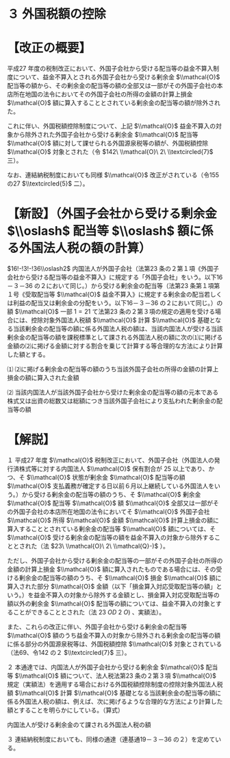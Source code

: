 # ３ 外国税額の控除

# 【改正の概要】

平成27 年度の税制改正において、外国子会社から受ける配当等の益金不算入制度について、益金不算入とされる外国子会社から受ける剰余金 $\\mathcal{O}$ 配当等の額から、その剰余金の配当等の額の全部又は一部がその外国子会社の本店所在地国の法令においてその外国子会社の所得の金額の計算上損金 $\\mathcal{O}$ 額に算入することとされている剰余金の配当等の額が除外された。

これに伴い、外国税額控除制度について、上記 $\\mathcal{O}$ 益金不算入の対象から除外された外国子会社から受ける剰余金 $\\mathcal{O}$ 配当等 $\\mathcal{O}$ 額に対して課せられる外国源泉税等の額が、外国税額控除 $\\mathcal{O}$ 対象とされた（令 $142\ \\mathcal{O}\ 2\ \\textcircled{7}$ 三）。

なお、連結納税制度においても同様 $\\mathcal{O}$ 改正がされている（令155 の27 $\\textcircled{5}$ 二）。

# 【新設】（外国子会社から受ける剰余金 $\\oslash$ 配当等 $\\oslash$ 額に係る外国法人税の額の計算）

$16!-!3!-!36\\oslash2$ 内国法人が外国子会社（法第23 条の２第１項《外国子会社から受ける配当等の益金不算入》に規定する「外国子会社」をいう。以下16－３－36 の２において同じ。）から受ける剰余金の配当等（法第23 条第１項第１号《受取配当等 $\\mathcal{O}$ 益金不算入》に規定する剰余金の配当若しくは利益の配当又は剰余金の分配をいう。以下16－３－36 の２において同じ。）の額 $\\mathcal{O}$ 一部 $1=21$ て法第23 条の２第３項の規定の適用を受ける場合には、控除対象外国法人税額 $\\mathcal{O}$ 計算 $\\mathcal{O}$ 基礎となる当該剰余金の配当等の額に係る外国法人税の額は、当該内国法人が受ける当該剰余金の配当等の額を課税標準として課される外国法人税の額に次の⑴に掲げる金額の⑵に掲げる金額に対する割合を乗じて計算する等合理的な方法により計算した額とする。

⑴ ⑵に掲げる剰余金の配当等の額のうち当該外国子会社の所得の金額の計算上損金の額に算入された金額

⑵ 当該内国法人が当該外国子会社から受けた剰余金の配当等の額の元本である株式又は出資の総数又は総額につき当該外国子会社により支払われた剰余金の配当等の額

# 【解説】

１ 平成27 年度 $\\mathcal{O}$ 税制改正において、外国子会社（外国法人の発行済株式等に対する内国法人 $\\mathcal{O}$ 保有割合が $25%$ 以上であり、かつ、そ $\\mathcal{O}$ 状態が剰余金 $\\mathcal{O}$ 配当等の額 $\\mathcal{O}$ 支払義務が確定する日以前６月以上継続している外国法人をいう。）から受ける剰余金の配当等の額のうち、そ $\\mathcal{O}$ 剰余金 $\\mathcal{O}$ 配当等 $\\mathcal{O}$ 額 $\\mathcal{O}$ 全部又は一部がその外国子会社の本店所在地国の法令においてそ $\\mathcal{O}$ 外国子会社 $\\mathcal{O}$ 所得 $\\mathcal{O}$ 金額 $\\mathcal{O}$ 計算上損金の額に算入することとされている剰余金の配当等 $\\mathcal{O}$ 額については、そ $\\mathcal{O}$ 受ける剰余金の配当等の額を益金不算入の対象から除外することとされた（法 $23\ \\mathcal{O}\ 2\ \\mathcal{Q}-)$ ）。

ただし、外国子会社から受ける剰余金の配当等の一部がその外国子会社の所得の金額の計算上損金 $\\mathcal{O}$ 額に算入されたものである場合には、その受ける剰余金の配当等の額のうち、そ $\\mathcal{O}$ 損金 $\\mathcal{O}$ 額に算入された部分 $\\mathcal{O}$ 金額（以下「損金算入対応受取配当等の額」という。）を益金不算入の対象から除外する金額とし、損金算入対応受取配当等の額以外の剰余金 $\\mathcal{O}$ 配当等の額については、益金不算入の対象とすることができることとされた（法 $23\ O D\ 2\ O)$ 、実額法）。

また、これらの改正に伴い、外国子会社から受ける剰余金の配当等 $\\mathcal{O}$ 額のうち益金不算入の対象から除外される剰余金の配当等の額に係る部分の外国源泉税等は、外国税額控除 $\\mathcal{O}$ 対象とされている（法69、令142 の２ $\\textcircled{7}$ 三）。

２ 本通達では、内国法人が外国子会社から受ける剰余金 $\\mathcal{O}$ 配当等 $\\mathcal{O}$ 額について、法人税法第23 条の２第３項 $\\mathcal{O}$ 規定（実額法）を適用する場合における外国税額控除制度の控除対象外国法人税額 $\\mathcal{O}$ 計算 $\\mathcal{O}$ 基礎となる当該剰余金の配当等の額に係る外国法人税の額は、例えば、次に掲げるような合理的な方法により計算した額とすることを明らかにしている。（算式）

内国法人が受ける剰余金のて課される外国法人税の額

３ 連結納税制度においても、同様の通達（連基通19－３－36 の２）を定めている。